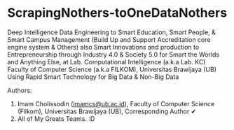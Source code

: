 # ScrapingNothers-toOneDataNothers
Deep Intelligence Data Engineering to Smart Education, Smart People, &amp; Smart Campus Management (Build Up and Support Accreditation core engine system &amp; Others) also Smart Innovations and production to Entrepreneurship through Industry 4.0 &amp; Society 5.0 for Smart the Worlds and Anything Else, at Lab. Computational Intelligence (a.k.a Lab. KC) Faculty of Computer Science (a.k.a FILKOM), Universitas Brawijaya (UB) Using Rapid Smart Technology for Big Data &amp; Non-Big Data


Authors:
1. Imam Cholissodin (imamcs@ub.ac.id), Faculty of Computer Science (Filkom), Universitas Brawijaya (UB), Corresponding Author ✔
2. All of My Greats Teams. :D
